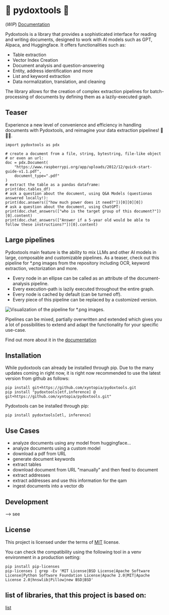 # 🚀 pydoxtools 🚀

(*WIP*) [Documentation](https://pydoxtools.xyntopia.com)

Pydoxtools is a library that provides a sophisticated interface for reading and
writing documents, designed to work with AI models such as GPT, Alpaca, and
Huggingface. It offers functionalities such as:

- Table extraction
- Vector Index Creation
- Document analysis and question-answering
- Entity, address identification and more
- List and keyword extraction
- Data normalization, translation, and cleaning

The library allows for the creation of complex extraction pipelines
for batch-processing of documents by defining them as a lazily-executed graph.

## Teaser

Experience a new level of convenience and efficiency in handling documents with Pydoxtools, and reimagine your data
extraction pipelines! 🎩✨📄.

    import pydoxtools as pdx

    # create a document from a file, string, bytestring, file-like object
    # or even an url:
    doc = pdx.Document(
        "https://www.raspberrypi.org/app/uploads/2012/12/quick-start-guide-v1.1.pdf", 
        document_type=".pdf"
    )
    # extract the table as a pandas dataframe:
    print(doc.tables_df)
    # ask a question about the document, using Q&A Models (questionas answered locally!):
    print(doc.answers(["how much power does it need?"])[0][0][0])
    # ask a question about the document, using ChatGPT:
    print(doc.chat_answers(["who is the target group of this document?"])[0].content)
    print(doc.chat_answers(["Answer if a 5-year old would be able to follow these instructions?"])[0].content)

## Large pipelines

Pydoxtools main feature is the ability to mix LLMs and other
AI models in large, composable and customizable pipelines. As a teaser,
check out this pipeline for *.png images from the repository including
OCR, keyword extraction, vectorization and more.

- Every node in an ellipse can be called as an attribute of the document-analysis pipeline.
- Every execution-path is lazily executed throughout the entire graph.
- Every node is cached by default (can be turned off).
- Every piece of this pipeline can be replaced by a customized version.

![Visualization of the pipeline for *.png images.](http://pydoxtools.xyntopia.com/images/document_logic_png.svg)

Pipelines can be mixed, partially overwritten and extended which gives you a lot of possibilities
to extend and adapt the functionality for your specific use-case.

Find out more about it in the [documentation](http://pydoxtools.xyntopia.com/reference/#pydoxtools.document.Document)

## Installation

While pydoxtools can already be installed through pip. Due to the
many updates coming in right now, it is right now recommended to use
the latest version from github as follows:

    pip install git+https://github.com/xyntopia/pydoxtools.git
    pip install "pydoxtools[etf,inference] @ git+https://github.com/xyntopia/pydoxtools.git"

Pydoxtools can be installed through pip:

    pip install pydoxtools[etl, inference]

## Use Cases

- analyze documents using any model from huggingface...
- analyze documents using a custom model
- download a pdf from URL
- generate document keywords
- extract tables
- download document from URL "manually" and then feed to document
- extract addresses
- extract addresses and use this information for the qam
- ingest documents into a vector db

## Development

--> see [](DEVELOPMENT)

## License

This project is licensed under the terms of [MIT](LICENSE) license.

You can check the compatibility using the following tool in a venv environment in a production
setting:

    pip install pip-licenses
    pip-licenses | grep -Ev 'MIT License|BSD License|Apache Software License|Python Software Foundation License|Apache 2.0|MIT|Apache License 2.0|hnswlib|Pillow|new BSD|BSD'

## list of libraries, that this project is based on:

[list](poetry.lock)
